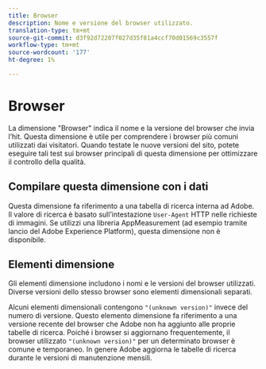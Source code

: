 ```yaml
---
title: Browser
description: Nome e versione del browser utilizzato.
translation-type: tm+mt
source-git-commit: d3f92d72207f027d35f81a4ccf70d01569c3557f
workflow-type: tm+mt
source-wordcount: '177'
ht-degree: 1%

---
```



# Browser

La dimensione &quot;Browser&quot; indica il nome e la versione del browser che invia l’hit. Questa dimensione è utile per comprendere i browser più comuni utilizzati dai visitatori. Quando testate le nuove versioni del sito, potete eseguire tali test sui browser principali di questa dimensione per ottimizzare il controllo della qualità.

## Compilare questa dimensione con i dati

Questa dimensione fa riferimento a una tabella di ricerca interna ad Adobe. Il valore di ricerca è basato sull’intestazione `User-Agent` HTTP nelle richieste di immagini. Se utilizzi una libreria AppMeasurement (ad esempio tramite  lancio del Adobe Experience Platform), questa dimensione non è disponibile.

## Elementi dimensione

Gli elementi dimensione includono i nomi e le versioni del browser utilizzati. Diverse versioni dello stesso browser sono elementi dimensionali separati.

Alcuni elementi dimensionali contengono `"(unknown version)"` invece del numero di versione. Questo elemento dimensione fa riferimento a una versione recente del browser che Adobe non ha aggiunto alle proprie tabelle di ricerca. Poiché i browser si aggiornano frequentemente, il browser utilizzato `"(unknown version)"` per un determinato browser è comune e temporaneo. In genere Adobe aggiorna le tabelle di ricerca durante le versioni di manutenzione mensili.
